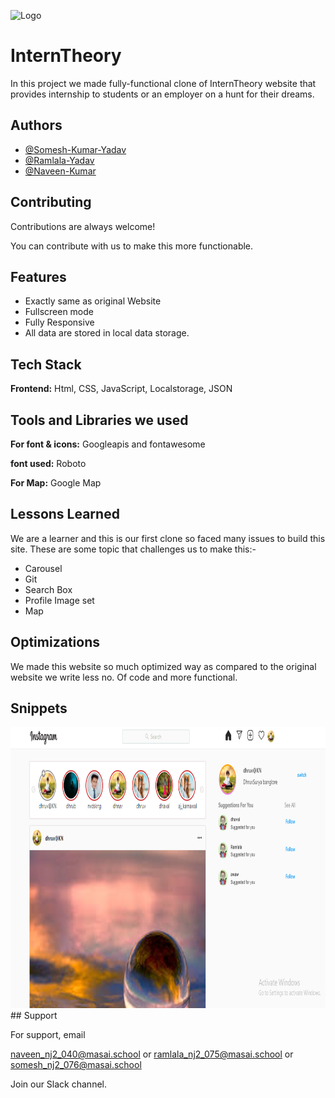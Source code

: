 
![Logo](https://assets.interntheory.com/creative/logo.png)

    
# InternTheory

In this project we made fully-functional clone of InternTheory website that provides internship to students or an employer on a hunt for their dreams.


## Authors

- [@Somesh-Kumar-Yadav](https://github.com/Somesh-Kumar-Yadav)
- [@Ramlala-Yadav](https://github.com/Ramlala-Yadav-Git)
- [@Naveen-Kumar](https://github.com/Naveenverma440)
## Contributing

Contributions are always welcome!

You can contribute with us to make this more functionable.
  
## Features

- Exactly same as original Website
- Fullscreen mode
- Fully Responsive
- All data are stored in local data storage.


## Tech Stack

**Frontend:** Html, CSS, JavaScript, Localstorage, JSON


## Tools and Libraries we used

**For font & icons:** Googleapis and fontawesome

**font used:** Roboto

**For Map:** Google Map
  
  
## Lessons Learned

We are a learner and this is our first clone so faced many issues to build this site. These are some topic that challenges us to make this:-
- Carousel
- Git 
- Search Box
- Profile Image set 
- Map
  
## Optimizations

We made this website so much optimized way as compared to the original website we write less no. Of code and more functional.
## Snippets
 <img src="https://github.com/Ramlala-Yadav-Git/Instagram-clone/blob/main/app/src/Image/productImages/Screenshot%202021-10-04%20102835.png" width="780" height="450">
## Support

For support, email  

naveen_nj2_040@masai.school or
ramlala_nj2_075@masai.school or
somesh_nj2_076@masai.school

 Join our Slack channel.
 
  

